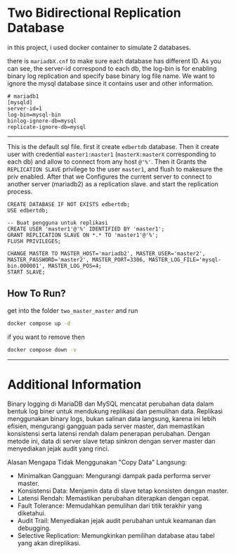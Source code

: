 # Two Bidirectional Replication Database

in this project, i used docker container to simulate 2 databases.

there is `mariadbX.cnf` to make sure each database has different ID. As you can see, the server-id correspond to each db, the log-bin is for enabling binary log replication and specify base binary log file name. We want to ignore the mysql database since it contains user and other information. 

```
# mariadb1
[mysqld]
server-id=1
log-bin=mysql-bin
binlog-ignore-db=mysql
replicate-ignore-db=mysql
```

---
This is the default sql file. first it create `edbertdb` database. Then it create user with credential `master1:master1` (`masterX:masterX` corresponding to each db) and allow to connect from any host `@'%'`. Then it Grants the `REPLICATION SLAVE` privilege to the user `master1`, and flush to makesure the priv enabled. After that we Configures the current server to connect to another server (mariadb2) as a replication slave. and start the replication process.

```
CREATE DATABASE IF NOT EXISTS edbertdb;
USE edbertdb;

-- Buat pengguna untuk replikasi
CREATE USER 'master1'@'%' IDENTIFIED BY 'master1';
GRANT REPLICATION SLAVE ON *.* TO 'master1'@'%';
FLUSH PRIVILEGES;

CHANGE MASTER TO MASTER_HOST='mariadb2', MASTER_USER='master2', MASTER_PASSWORD='master2', MASTER_PORT=3306, MASTER_LOG_FILE='mysql-bin.000001', MASTER_LOG_POS=4;
START SLAVE;
```
## How To Run?
get into the folder `two_master_master` and run
```bash
docker compose up -d
```
if you want to remove then
```bash
docker compose down -v
```

---
# Additional Information

Binary logging di MariaDB dan MySQL mencatat perubahan data dalam bentuk log biner untuk mendukung replikasi dan pemulihan data. Replikasi menggunakan binary logs, bukan salinan data langsung, karena ini lebih efisien, mengurangi gangguan pada server master, dan memastikan konsistensi serta latensi rendah dalam penerapan perubahan. Dengan metode ini, data di server slave tetap sinkron dengan server master dan menyediakan jejak audit yang rinci.

Alasan Mengapa Tidak Menggunakan "Copy Data" Langsung:
- Minimalkan Gangguan: Mengurangi dampak pada performa server master.
- Konsistensi Data: Menjamin data di slave tetap konsisten dengan master.
- Latensi Rendah: Memastikan perubahan diterapkan dengan cepat.
- Fault Tolerance: Memudahkan pemulihan dari titik terakhir yang diketahui.
- Audit Trail: Menyediakan jejak audit perubahan untuk keamanan dan debugging.
- Selective Replication: Memungkinkan pemilihan database atau tabel yang akan direplikasi.